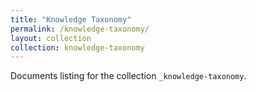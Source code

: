 ```yaml
---
title: "Knowledge Taxonomy"
permalink: /knowledge-taxonomy/
layout: collection
collection: knowledge-taxonomy
---
```


Documents listing for the collection `_knowledge-taxonomy`.
